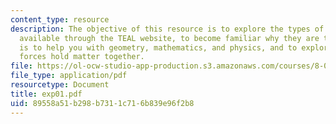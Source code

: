 ```yaml
---
content_type: resource
description: The objective of this resource is to explore the types of visualizations
  available through the TEAL website, to become familiar why they are there, which
  is to help you with geometry, mathematics, and physics, and to explore how electrostatic
  forces hold matter together.
file: https://ol-ocw-studio-app-production.s3.amazonaws.com/courses/8-02t-electricity-and-magnetism-spring-2005/89558a51b298b7311c716b839e96f2b8_exp01.pdf
file_type: application/pdf
resourcetype: Document
title: exp01.pdf
uid: 89558a51-b298-b731-1c71-6b839e96f2b8
---
```

